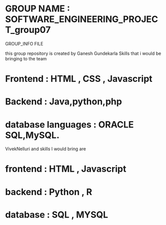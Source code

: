 # GROUP NAME : SOFTWARE_ENGINEERING_PROJECT_group07
 GROUP_INFO FILE 


 this group repository is created by Ganesh Gundekarla
 Skills that i would be bringing to the team 
# Frontend : HTML , CSS , Javascript 
# Backend : Java,python,php
# database languages : ORACLE SQL,MySQL.


VivekNelluri and skills I would bring are 
# frontend : HTML , Javascript
# backend : Python , R
# database : SQL , MYSQL 
